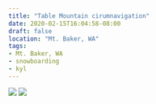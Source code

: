 ```yaml
---
title: "Table Mountain cirumnavigation"
date: 2020-02-15T16:04:58-08:00
draft: false
location: "Mt. Baker, WA"
tags:
- Mt. Baker, WA
- snowboarding
- kyl
---
```


![](https://d17enza3bfujl8.cloudfront.net/IMG_2396.jpg)
![](https://d17enza3bfujl8.cloudfront.net/IMG_2395.jpg)
